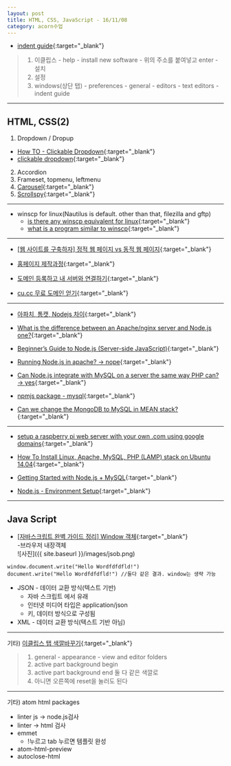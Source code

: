 ```yaml
---
layout: post
title: HTML, CSS, JavaScript - 16/11/08
category: acorn수업
---
```


- [indent guide](http://sschaef.github.io/IndentGuide/update){:target="_blank"}

> 1. 이클립스 - help - install new software - 위의 주소를 붙여넣고 enter - 설치
> 2. 설정
> 3. windows(상단 탭) - preferences - general - editors - text editors - indent guide

---

## HTML, CSS(2)
1. Dropdown / Dropup
  - [How TO - Clickable Dropdown](http://www.w3schools.com/howto/howto_js_dropdown.asp){:target="_blank"}
  - [clickable dropdown](http://www.w3schools.com/bootstrap/tryit.asp?filename=trybs_dropdown-menu-dropup&stacked=h){:target="_blank"}
2. Accordion
3. Frameset, topmenu, leftmenu
4. [Carousel](http://www.w3schools.com/bootstrap/bootstrap_carousel.asp){:target="_blank"}
5. [Scrollspy](http://www.w3schools.com/bootstrap/bootstrap_scrollspy.asp){:target="_blank"}

---

- winscp for linux(Nautilus is default. other than that, filezilla and gftp)
  - [is there any winscp equivalent for linux](http://stackoverflow.com/questions/299412/is-there-any-winscp-equivalent-for-linux){:target="_blank"}
  - [what is a program similar to winscp](http://askubuntu.com/questions/94665/what-is-a-program-similar-to-winscp){:target="_blank"}

---

- [[웹 사이트를 구축하자] 정적 웹 페이지 vs 동적 웹 페이지](http://kradc.net/articles/study/web/%EC%9B%B9-%EC%82%AC%EC%9D%B4%ED%8A%B8%EB%A5%BC-%EA%B5%AC%EC%B6%95%ED%95%98%EC%9E%90-%EC%A0%95%EC%A0%81-%EC%9B%B9-%ED%8E%98%EC%9D%B4%EC%A7%80-vs-%EB%8F%99%EC%A0%81-%EC%9B%B9-%ED%8E%98%EC%9D%B4/){:target="_blank"}

- [홈페이지 제작과정](http://www.homejjang.com/01/homepage_step.php){:target="_blank"}

- [도메인 등록하고 내 서버와 연결하기](http://codelion.net/weeks/headline/4){:target="_blank"}

- [cu.cc 무료 도메인 얻기](http://sanghaklee.tistory.com/12){:target="_blank"}

---

- [아파치, 톰캣, Nodejs 차이](http://lovestudycom.tistory.com/58){:target="_blank"}

- [What is the difference between an Apache/nginx server and Node.js one?](https://www.quora.com/What-is-the-difference-between-an-Apache-nginx-server-and-Node-js-one){:target="_blank"}

- [Beginner’s Guide to Node.js (Server-side JavaScript)](http://www.hongkiat.com/blog/node-js-server-side-javascript/){:target="_blank"}

- [Running Node.js in apache? → nope](http://stackoverflow.com/questions/14369865/running-node-js-in-apache){:target="_blank"}

- [Can Node.js integrate with MySQL on a server the same way PHP can? → yes](https://www.quora.com/Can-Node-js-integrate-with-MySQL-on-a-server-the-same-way-PHP-can){:target="_blank"}

- [npmjs package - mysql](https://www.npmjs.org/package/mysql){:target="_blank"}

- [Can we change the MongoDB to MySQL in MEAN stack?](https://www.quora.com/Can-we-change-the-MongoDB-to-MySQL-in-MEAN-stack){:target="_blank"}

---

- [setup a raspberry pi web server with your own .com using google domains](https://www.youtube.com/watch?v=vzojwG7OB7c&){:target="_blank"}

- [How To Install Linux, Apache, MySQL, PHP (LAMP) stack on Ubuntu 14.04](https://www.digitalocean.com/community/tutorials/how-to-install-linux-apache-mysql-php-lamp-stack-on-ubuntu-14-04){:target="_blank"}

- [Getting Started with Node.js + MySQL](https://www.codementor.io/nodejs/tutorial/node-js-mysql){:target="_blank"}

- [Node.js - Environment Setup](https://www.tutorialspoint.com/nodejs/nodejs_environment_setup.htm){:target="_blank"}

---

## Java Script

- [[자바스크립트 완벽 가이드 정리] Window 객체](http://kssong.tistory.com/29){:target="_blank"}  
  -브라우저 내장객체  
![사진]({{ site.baseurl }}/images/jsob.png)

```
window.document.write("Hello Wordfdfdfld!")
document.write("Hello Wordfdfdfld!") //둘다 같은 결과. window는 생략 가능
```

- JSON - 데이터 교환 방식(텍스트 기반)
  - 자바 스크립트 에서 유래
  - 인터넷 미디어 타입은 application/json
  - 키, 데이터 방식으로 구성됨
- XML - 데이터 교환 방식(텍스트 기반 아님)

---

기타) [이클립스 탭 색깔바꾸기](http://stackoverflow.com/questions/11961098/eclipse-juno-how-to-change-tab-color){:target="_blank"}
> 1. general - appearance - view and editor folders
> 2. active part background begin
> 3. active part background end 둘 다 같은 색깔로
> 4. 아니면 오른쪽에 reset을 눌러도 된다

---

기타) atom html packages
- linter js → node.js검사
- linter  → html 검사
- emmet
  - !누르고 tab 누르면 템플릿 완성
- atom-html-preview
- autoclose-html
